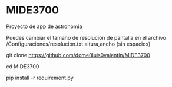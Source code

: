 # MIDE3700
Proyecto de app de astronomia

Puedes cambiar el tamaño de resolución de pantalla en el archivo /Configuraciones/resolucion.txt
    altura,ancho (sin espacios)

git clone https://github.com/dome0luis0valentin/MIDE3700

cd MIDE3700

pip install -r requirement.py
